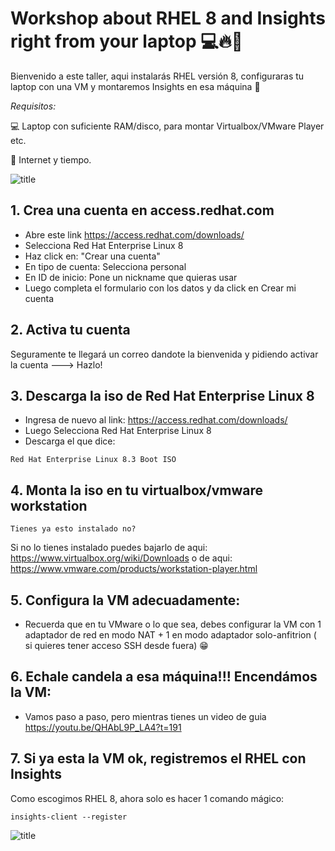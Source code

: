# Workshop about RHEL 8 and Insights right from your laptop 💻🔥🚀

Bienvenido a este taller, aqui instalarás RHEL versión 8, configuraras tu laptop con una VM y montaremos Insights en esa máquina 🚀

*Requisitos:*

💻 Laptop con suficiente RAM/disco, para montar Virtualbox/VMware Player etc.

🧰 Internet y tiempo.


![title](https://media1.tenor.com/images/0ac80d82231814ec9d7d331861b855c1/tenor.gif?itemid=5425050)

## 1. Crea una cuenta en access.redhat.com

- Abre este link https://access.redhat.com/downloads/
- Selecciona Red Hat Enterprise Linux 8
- Haz click en: "Crear una cuenta"  
- En tipo de cuenta: Selecciona personal
- En ID de inicio: Pone un nickname que quieras usar
- Luego completa el formulario con los datos y da click en Crear mi cuenta


## 2. Activa tu cuenta

Seguramente te llegará un correo dandote la bienvenida y pidiendo activar la cuenta ---> Hazlo!

## 3. Descarga la iso de Red Hat Enterprise Linux 8

- Ingresa de nuevo al link: https://access.redhat.com/downloads/
- Luego Selecciona Red Hat Enterprise Linux 8
- Descarga el que dice: 
```
Red Hat Enterprise Linux 8.3 Boot ISO
```

## 4. Monta la iso en tu virtualbox/vmware workstation

```
Tienes ya esto instalado no?
```
Si no lo tienes instalado puedes bajarlo de aqui:
https://www.virtualbox.org/wiki/Downloads
o de aqui:
https://www.vmware.com/products/workstation-player.html

## 5. Configura la VM adecuadamente:

- Recuerda que en tu VMware o lo que sea, debes configurar la VM con 1 adaptador de red en modo NAT + 1 en modo adaptador solo-anfitrion ( si quieres tener acceso SSH desde fuera) 😁 

## 6. Echale candela a esa máquina!!! Encendámos la VM:

- Vamos paso a paso, pero mientras tienes un video de guia https://youtu.be/QHAbL9P_LA4?t=191

## 7. Si ya esta la VM ok, registremos el RHEL con Insights

Como escogimos RHEL 8, ahora solo es hacer 1 comando mágico:

```
insights-client --register
```


![title](https://untrite.com/wp-content/uploads/2019/01/automate-everything.jpg)
